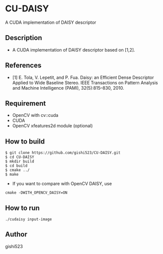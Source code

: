 # CU-DAISY
A CUDA implementation of DAISY descriptor

## Description
- A CUDA implementation of DAISY descriptor based on [1,2].

## References
- [1] E. Tola, V. Lepetit, and P. Fua. Daisy: an Efficient Dense Descriptor Applied to Wide Baseline Stereo. IEEE Transactions on Pattern Analysis and Machine Intelligence (PAMI), 32(5):815–830, 2010.

## Requirement
- OpenCV with cv::cuda
- CUDA
- OpenCV xfeatures2d module (optional)

## How to build
```
$ git clone https://github.com/gishi523/CU-DAISY.git
$ cd CU-DAISY
$ mkdir build
$ cd build
$ cmake ../
$ make
```

- If you want to compare with OpenCV DAISY, use
```
cmake -DWITH_OPENCV_DAISY=ON
```

## How to run
```
./cudaisy input-image
```

## Author
gishi523